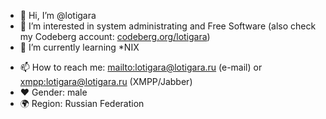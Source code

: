 - 👋 Hi, I’m @lotigara
- 👀 I’m interested in system administrating and Free Software (also check my Codeberg account: [codeberg.org/lotigara](https://codeberg.org/lotigara))
- 🌱 I’m currently learning *NIX
<!--- 💞️ I’m looking to collaborate on OpenWrt support for routers sold in Russia (i.e. Keenetic, EU/RU versions TP-Link routers and so on)-->
- 📫 How to reach me: <mailto:lotigara@lotigara.ru> (e-mail) or <xmpp:lotigara@lotigara.ru> (XMPP/Jabber)
- ❤️ Gender: male
- 🌍 Region: Russian Federation
<!---
lotigara/lotigara is a ✨ special ✨ repository because its `README.md` (this file) appears on your GitHub profile.
You can click the Preview link to take a look at your changes.
--->
